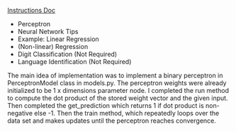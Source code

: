 [Instructions Doc]()

* Perceptron
* Neural Network Tips
* Example: Linear Regression
* (Non-linear) Regression
* Digit Classification (Not Required)
* Language Identification (Not Required)

The main idea of implementation was to implement a binary perceptron in PerceptronModel class in models.py. The perceptron weights were already initialized to be 1 x dimensions parameter node. I completed the run method to compute the dot product of the stored weight vector and the given input. Then completed the get_prediction which returns 1 if dot product is non-negative else -1. Then the train method, which repeatedly loops over the data set and makes updates until the perceptron reaches convergence. 
